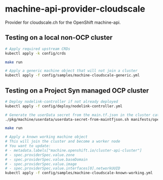 # machine-api-provider-cloudscale

Provider for cloudscale.ch for the OpenShift machine-api.

## Testing on a local non-OCP cluster

```bash
# Apply required upstream CRDs
kubectl apply -k config/crds

make run

# Apply a generic machine object that will not join a cluster
kubectl apply -f config/samples/machine-cloudscale-generic.yml
```

## Testing on a Project Syn managed OCP cluster

```bash
# Deploy nodelink-controller if not already deployed
kubectl apply -f config/deploy/nodelink-controller.yml

# Generate the userData secret from the main.tf.json in the cluster catalog
./pkg/machine/userdata/userdata-secret-from-maintfjson.sh manifests/openshift4-terraform/main.tf.json | k apply -f-

make run

# Apply a known working machine object
# This will join the cluster and become a worker node
# You want to update:
# - metadata.labels["machine.openshift.io/cluster-api-cluster"]
# - spec.providerSpec.value.zone
# - spec.providerSpec.value.baseDomain
# - spec.providerSpec.value.image
# - spec.providerSpec.value.interfaces[0].networkUUID
kubectl apply -f config/samples/machine-cloudscale-known-working.yml
```
